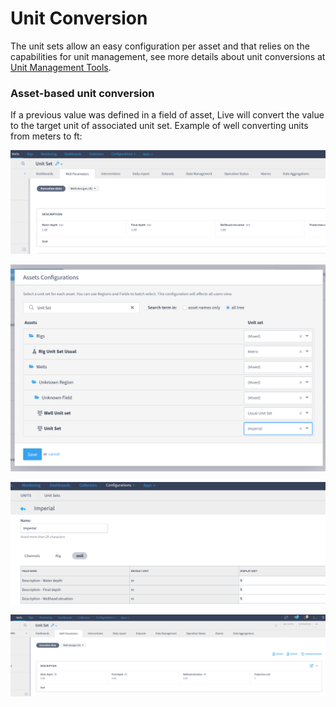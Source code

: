 # Unit Conversion

The unit sets allow an easy configuration per asset and that relies on the capabilities for unit management, see more details about unit conversions at [Unit Management Tools](../../administration/high-frequency-data/unit-management-tools.md).

### Asset-based unit conversion

If a previous value was defined in a field of asset, Live will convert the value to the target unit of associated unit set. Example of well converting units from meters to ft:

![](<../../.gitbook/assets/image (262).png>)

![](<../../.gitbook/assets/image (405).png>)

![](<../../.gitbook/assets/image (102).png>)

![](<../../.gitbook/assets/image (201).png>)
